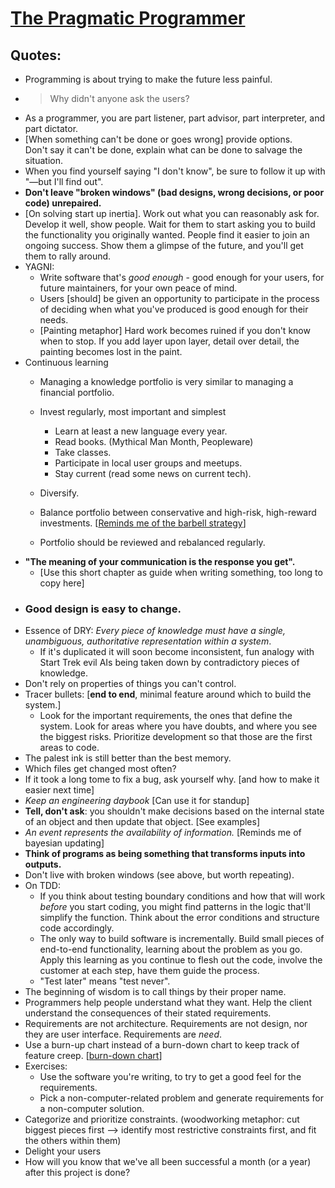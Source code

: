 # [The Pragmatic Programmer](https://pragprog.com/titles/tpp20/the-pragmatic-programmer-20th-anniversary-edition/)

## Quotes:
- Programming is about trying to make the future less painful.
- > Why didn't anyone ask the users?
- As a programmer, you are part listener, part advisor, part interpreter, and part dictator.
- [When something can't be done or goes wrong] provide options.  
Don't say it can't be done, explain what can be done to salvage the situation.
- When you find yourself saying "I don't know", be sure to follow it up with "—but I'll find out".
- **Don't leave "broken windows" (bad designs, wrong decisions, or poor code) unrepaired.**
- [On solving start up inertia]. Work out what you can reasonably ask for. Develop it well, show people. Wait for them to start asking you to build the functionality you originally wanted. People find it easier to join an ongoing success. Show them a glimpse of the future, and you'll get them to rally around.
- YAGNI:
  - Write software that's *good enough* - good enough for your users, for future maintainers, for your own peace of mind.
  - Users [should] be given an opportunity to participate in the process of deciding when what you've produced is good enough for their needs.
  - [Painting metaphor] Hard work becomes ruined if you don't know when to stop. If you add layer upon layer, detail over detail, the painting becomes lost in the paint.
- Continuous learning
  - Managing a knowledge portfolio is very similar to managing a financial portfolio.
  - Invest regularly, most important and simplest
    - Learn at least a new language every year.
    - Read books. (Mythical Man Month, Peopleware)
    - Take classes.
    - Participate in local user groups and meetups.
    - Stay current (read some news on current tech).
    
  - Diversify.
  - Balance portfolio between conservative and high-risk, high-reward investments. [[Reminds me of the barbell strategy](https://en.wikipedia.org/wiki/Barbell_strategy)]
  - Portfolio should be reviewed and rebalanced regularly.
- **"The meaning of your communication is the response you get".**
  - [Use this short chapter as guide when writing something, too long to copy here]
- ### Good design is easy to change.
- Essence of DRY: *Every piece of knowledge must have a single, unambiguous, authoritative representation within a system*.
    - If it's duplicated it will soon become inconsistent, fun analogy with Start Trek evil AIs being taken down by contradictory pieces of knowledge.
- Don't rely on properties of things you can't control.
- Tracer bullets: [**end to end**, minimal feature around which to build the system.]
  - Look for the important requirements, the ones that define the system. Look for areas where you have doubts, and where you see the biggest risks. Prioritize development so that those are the first areas to code.
- The palest ink is still better than the best memory.
- Which files get changed most often?
- If it took a long tome to fix a bug, ask yourself why. [and how to make it easier next time]
- *Keep an engineering daybook* [Can use it for standup]
- **Tell, don't ask**: you shouldn't make decisions based on the internal state of an object and then update that object. [See examples]
- *An event represents the availability of information.* [Reminds me of bayesian updating]
- **Think of programs as being something that transforms inputs into outputs.**
- Don't live with broken windows (see above, but worth repeating).
- On TDD:
  - If you think about testing boundary conditions and how that will work *before* you start coding, you might find patterns in the logic that'll simplify the function. Think about the error conditions and structure code accordingly.
  - The only way to build software is incrementally. Build small pieces of end-to-end functionality, learning about the problem as you go. Apply this learning as you continue to flesh out the code, involve the customer at each step, have them guide the process.
  - "Test later" means "test never".
- The beginning of wisdom is to call things by their proper name.
- Programmers help people understand what they want. Help the client understand the consequences of their stated requirements.
- Requirements are not architecture. Requirements are not design, nor they are user interface. Requirements are *need*.
- Use a burn-up chart instead of a burn-down chart to keep track of feature creep. [[burn-down chart](https://en.wikipedia.org/wiki/Burn_down_chart)]
- Exercises:
  - Use the software you're writing, to try to get a good feel for the requirements.
  - Pick a non-computer-related problem and generate requirements for a non-computer solution.
- Categorize and prioritize constraints. (woodworking metaphor: cut biggest pieces first --> identify most restrictive constraints first, and fit the others within them)
- Delight your users
- How will you know that we've all been successful a month (or a year) after this project is done?
